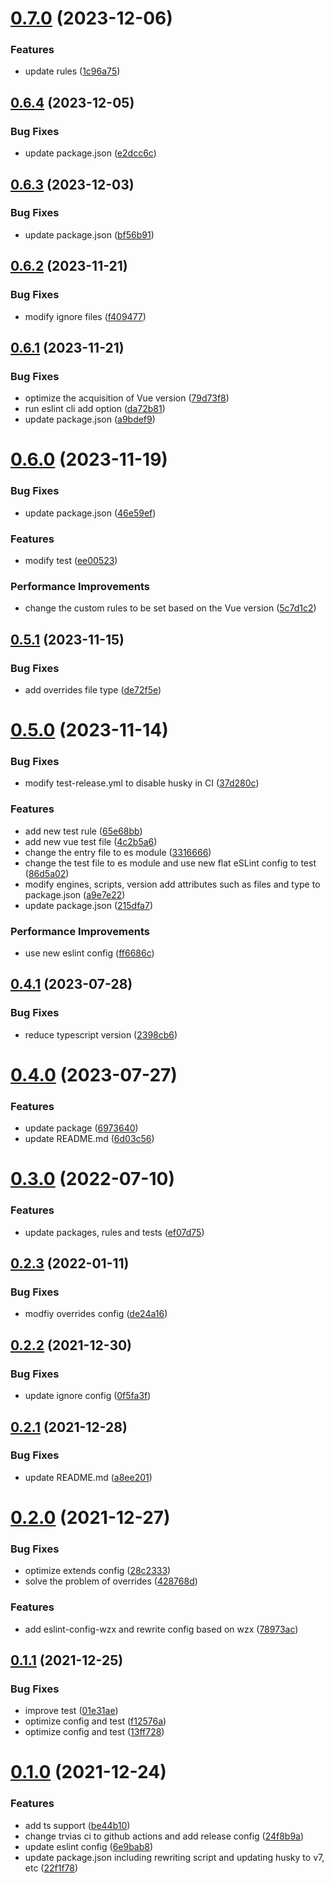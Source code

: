 # [0.7.0](https://github.com/VicSolWang/eslint-config-wzx-vue/compare/v0.6.4...v0.7.0) (2023-12-06)


### Features

* update rules ([1c96a75](https://github.com/VicSolWang/eslint-config-wzx-vue/commit/1c96a75664c5d4ffa27d3ca317d0d6f545614f0a))

## [0.6.4](https://github.com/VicSolWang/eslint-config-wzx-vue/compare/v0.6.3...v0.6.4) (2023-12-05)


### Bug Fixes

* update package.json ([e2dcc6c](https://github.com/VicSolWang/eslint-config-wzx-vue/commit/e2dcc6c61b2a913b0153b52567754296630dd67b))

## [0.6.3](https://github.com/VicSolWang/eslint-config-wzx-vue/compare/v0.6.2...v0.6.3) (2023-12-03)


### Bug Fixes

* update package.json ([bf56b91](https://github.com/VicSolWang/eslint-config-wzx-vue/commit/bf56b9110dd889b42499eded25a3a52d657f8676))

## [0.6.2](https://github.com/VicSolWang/eslint-config-wzx-vue/compare/v0.6.1...v0.6.2) (2023-11-21)


### Bug Fixes

* modify ignore files ([f409477](https://github.com/VicSolWang/eslint-config-wzx-vue/commit/f4094778cee02bb966bb2736c78940c2b164c9fc))

## [0.6.1](https://github.com/VicSolWang/eslint-config-wzx-vue/compare/v0.6.0...v0.6.1) (2023-11-21)


### Bug Fixes

* optimize the acquisition of Vue version ([79d73f8](https://github.com/VicSolWang/eslint-config-wzx-vue/commit/79d73f8f8d4e30728cb91ef105a600a332ceb98a))
* run eslint cli add option ([da72b81](https://github.com/VicSolWang/eslint-config-wzx-vue/commit/da72b814a159750545642e03bee0152c8d619d51))
* update package.json ([a9bdef9](https://github.com/VicSolWang/eslint-config-wzx-vue/commit/a9bdef962ed029736a4148737911effcd6a35ea0))

# [0.6.0](https://github.com/VicSolWang/eslint-config-wzx-vue/compare/v0.5.1...v0.6.0) (2023-11-19)


### Bug Fixes

* update package.json ([46e59ef](https://github.com/VicSolWang/eslint-config-wzx-vue/commit/46e59ef3d9628e83d58d8651f2d9b9e6871091c2))


### Features

* modify test ([ee00523](https://github.com/VicSolWang/eslint-config-wzx-vue/commit/ee005235dd6efbb50a1c0f094ab58b12105225ab))


### Performance Improvements

* change the custom rules to be set based on the Vue version ([5c7d1c2](https://github.com/VicSolWang/eslint-config-wzx-vue/commit/5c7d1c2b9ab6497b4c1a4be1779df8764abf3ddb))

## [0.5.1](https://github.com/VicSolWang/eslint-config-wzx-vue/compare/v0.5.0...v0.5.1) (2023-11-15)


### Bug Fixes

* add overrides file type ([de72f5e](https://github.com/VicSolWang/eslint-config-wzx-vue/commit/de72f5e3b1e4424f354e076eaf2c0d1053d6512b))

# [0.5.0](https://github.com/VicSolWang/eslint-config-wzx-vue/compare/v0.4.1...v0.5.0) (2023-11-14)


### Bug Fixes

* modify test-release.yml to disable husky in CI ([37d280c](https://github.com/VicSolWang/eslint-config-wzx-vue/commit/37d280c83a2e89fabfc21e9d2c20d5144d28fce8))


### Features

* add new test rule ([65e68bb](https://github.com/VicSolWang/eslint-config-wzx-vue/commit/65e68bb7b7b97f919d61382d9623826f2790459b))
* add new vue test file ([4c2b5a6](https://github.com/VicSolWang/eslint-config-wzx-vue/commit/4c2b5a6d386b19ff64b07e7c2b9ad2f562bf20fa))
* change the entry file to es module ([3316666](https://github.com/VicSolWang/eslint-config-wzx-vue/commit/3316666cecb8aac20c7ec33eb7158722031ab1b6))
* change the test file to es module and use new flat eSLint config to test ([86d5a02](https://github.com/VicSolWang/eslint-config-wzx-vue/commit/86d5a02da6df03477c9f6300902d40435bcbea4d))
* modify engines, scripts, version add attributes such as files and type to package.json ([a9e7e22](https://github.com/VicSolWang/eslint-config-wzx-vue/commit/a9e7e22bf94f1ade421e1b352aa7b065fb1fab95))
* update package.json ([215dfa7](https://github.com/VicSolWang/eslint-config-wzx-vue/commit/215dfa7100544d4b560fab5e9dbf181f2450cad3))


### Performance Improvements

* use new eslint config ([ff6686c](https://github.com/VicSolWang/eslint-config-wzx-vue/commit/ff6686c3b2530851160ba67b2f680af00507080d))

## [0.4.1](https://github.com/VicSolWang/eslint-config-wzx-vue/compare/v0.4.0...v0.4.1) (2023-07-28)


### Bug Fixes

* reduce typescript version ([2398cb6](https://github.com/VicSolWang/eslint-config-wzx-vue/commit/2398cb6ae3c8ae76e6695bc674ec55b5c51ab1da))

# [0.4.0](https://github.com/VicSolWang/eslint-config-wzx-vue/compare/v0.3.0...v0.4.0) (2023-07-27)


### Features

* update package ([6973640](https://github.com/VicSolWang/eslint-config-wzx-vue/commit/69736405057e8a1b34992f3e169d7ab734e9ae01))
* update README.md ([6d03c56](https://github.com/VicSolWang/eslint-config-wzx-vue/commit/6d03c562dd685877a2e715879c73e9f8f8ec427f))

# [0.3.0](https://github.com/VicSolWang/eslint-config-wzx-vue/compare/v0.2.3...v0.3.0) (2022-07-10)


### Features

* update packages, rules and tests ([ef07d75](https://github.com/VicSolWang/eslint-config-wzx-vue/commit/ef07d75bb0923d142b23cbe057fc1ef55d550da3))

## [0.2.3](https://github.com/VicSolWang/eslint-config-wzx-vue/compare/v0.2.2...v0.2.3) (2022-01-11)


### Bug Fixes

* modfiy overrides config ([de24a16](https://github.com/VicSolWang/eslint-config-wzx-vue/commit/de24a16269a6166108a19d36ad0cfe74c0d035ad))

## [0.2.2](https://github.com/VicSolWang/eslint-config-wzx-vue/compare/v0.2.1...v0.2.2) (2021-12-30)


### Bug Fixes

* update ignore config ([0f5fa3f](https://github.com/VicSolWang/eslint-config-wzx-vue/commit/0f5fa3f97e9ceb27f24e7fc394e8b753cd16a8ee))

## [0.2.1](https://github.com/VicSolWang/eslint-config-wzx-vue/compare/v0.2.0...v0.2.1) (2021-12-28)


### Bug Fixes

* update README.md ([a8ee201](https://github.com/VicSolWang/eslint-config-wzx-vue/commit/a8ee201691439d718cb49ef0c852871194ea99bf))

# [0.2.0](https://github.com/VicSolWang/eslint-config-wzx-vue/compare/v0.1.1...v0.2.0) (2021-12-27)


### Bug Fixes

* optimize extends config ([28c2333](https://github.com/VicSolWang/eslint-config-wzx-vue/commit/28c2333fdb67e2b40f873675040c24a7974a8598))
* solve the problem of overrides ([428768d](https://github.com/VicSolWang/eslint-config-wzx-vue/commit/428768d8b791cff9f5563d2a4ab37fff89862341))


### Features

* add eslint-config-wzx and rewrite config based on wzx ([78973ac](https://github.com/VicSolWang/eslint-config-wzx-vue/commit/78973ac08131f75ee0b5e9e3bb3863092aca3bd9))

## [0.1.1](https://github.com/VicSolWang/eslint-config-wzx-vue/compare/v0.1.0...v0.1.1) (2021-12-25)


### Bug Fixes

* improve test ([01e31ae](https://github.com/VicSolWang/eslint-config-wzx-vue/commit/01e31aef56d38722ea2e7339f182c8c4f17cc367))
* optimize config and test ([f12576a](https://github.com/VicSolWang/eslint-config-wzx-vue/commit/f12576aaa6323363a8c1bb1e4d4fd61a92727a81))
* optimize config and test ([13ff728](https://github.com/VicSolWang/eslint-config-wzx-vue/commit/13ff7288b5af5f77015e9bf274e6efeddeba7ee9))

# [0.1.0](https://github.com/VicSolWang/eslint-config-wzx-vue/compare/v0.0.5...v0.1.0) (2021-12-24)


### Features

* add ts support ([be44b10](https://github.com/VicSolWang/eslint-config-wzx-vue/commit/be44b10ad37419507943f9649c8611d789c9ed7b))
* change trvias ci to github actions and add release config ([24f8b9a](https://github.com/VicSolWang/eslint-config-wzx-vue/commit/24f8b9a76b6a1f5afbecb1b9b0c6ea57f66b0d29))
* update eslint config ([6e9bab8](https://github.com/VicSolWang/eslint-config-wzx-vue/commit/6e9bab89441e1b0a83733fb7d9ab91c2459d7081))
* update package.json including rewriting script and updating husky to v7, etc ([22f1f78](https://github.com/VicSolWang/eslint-config-wzx-vue/commit/22f1f785980d29c9f7c19338a7af6ec9ae6adcd7))
